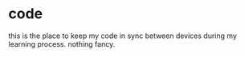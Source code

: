 # code
this is the place to keep my code in sync between devices during my learning process. nothing fancy. 
